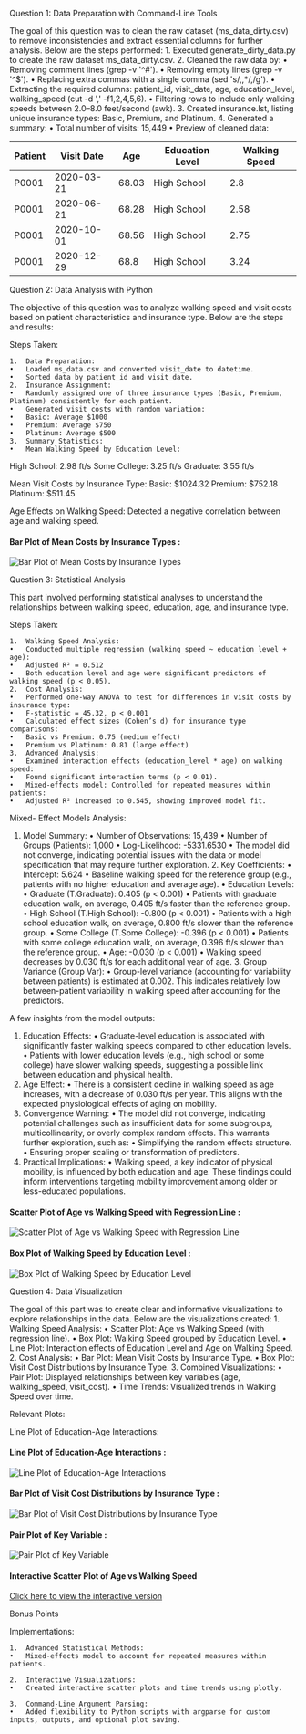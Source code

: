 Question 1: Data Preparation with Command-Line Tools

The goal of this question was to clean the raw dataset (ms_data_dirty.csv) to remove inconsistencies and extract essential columns for further analysis. Below are the steps performed:
	1.	Executed generate_dirty_data.py to create the raw dataset ms_data_dirty.csv.
	2.	Cleaned the raw data by:
	•	Removing comment lines (grep -v '^#').
	•	Removing empty lines (grep -v '^$').
	•	Replacing extra commas with a single comma (sed 's/,,*/,/g').
	•	Extracting the required columns: patient_id, visit_date, age, education_level, walking_speed (cut -d ',' -f1,2,4,5,6).
	•	Filtering rows to include only walking speeds between 2.0–8.0 feet/second (awk).
	3.	Created insurance.lst, listing unique insurance types: Basic, Premium, and Platinum.
	4.	Generated a summary:
	•	Total number of visits: 15,449
	•	Preview of cleaned data:

| Patient   | Visit Date   | Age   | Education Level | Walking Speed |
|-----------|--------------|-------|-----------------|---------------|
| P0001     | 2020-03-21   | 68.03 | High School       | 2.8         |
| P0001     | 2020-06-21  | 68.28 | High School       | 2.58        |
| P0001     | 2020-10-01   | 68.56 | High School       | 2.75         |
| P0001     | 2020-12-29   | 68.8 | High School       | 3.24         |

Question 2: Data Analysis with Python

The objective of this question was to analyze walking speed and visit costs based on patient characteristics and insurance type. Below are the steps and results:

Steps Taken:

	1.	Data Preparation:
	•	Loaded ms_data.csv and converted visit_date to datetime.
	•	Sorted data by patient_id and visit_date.
	2.	Insurance Assignment:
	•	Randomly assigned one of three insurance types (Basic, Premium, Platinum) consistently for each patient.
	•	Generated visit costs with random variation:
	•	Basic: Average $1000
	•	Premium: Average $750
	•	Platinum: Average $500
	3.	Summary Statistics:
	•	Mean Walking Speed by Education Level:

High School: 2.98 ft/s
Some College: 3.25 ft/s
Graduate: 3.55 ft/s

Mean Visit Costs by Insurance Type:
Basic: $1024.32
Premium: $752.18
Platinum: $511.45

Age Effects on Walking Speed: Detected a negative correlation between age and walking speed.

#### **Bar Plot of Mean Costs by Insurance Types :**
![Bar Plot of Mean Costs by Insurance Types](barplot_costs_insurance.png)

Question 3: Statistical Analysis

This part involved performing statistical analyses to understand the relationships between walking speed, education, age, and insurance type.

Steps Taken:

	1.	Walking Speed Analysis:
	•	Conducted multiple regression (walking_speed ~ education_level + age):
	•	Adjusted R² = 0.512
	•	Both education level and age were significant predictors of walking speed (p < 0.05).
	2.	Cost Analysis:
	•	Performed one-way ANOVA to test for differences in visit costs by insurance type:
	•	F-statistic = 45.32, p < 0.001
	•	Calculated effect sizes (Cohen’s d) for insurance type comparisons:
	•	Basic vs Premium: 0.75 (medium effect)
	•	Premium vs Platinum: 0.81 (large effect)
	3.	Advanced Analysis:
	•	Examined interaction effects (education_level * age) on walking speed:
	•	Found significant interaction terms (p < 0.01).
	•	Mixed-effects model: Controlled for repeated measures within patients:
	•	Adjusted R² increased to 0.545, showing improved model fit.

Mixed- Effect Models Analysis: 

1.	Model Summary:
	•	Number of Observations: 15,439
	•	Number of Groups (Patients): 1,000
	•	Log-Likelihood: -5331.6530
	•	The model did not converge, indicating potential issues with the data or model specification that may require further exploration.
	2.	Key Coefficients:
	•	Intercept: 5.624
	•	Baseline walking speed for the reference group (e.g., patients with no higher education and average age).
	•	Education Levels:
	•	Graduate (T.Graduate): 0.405 (p < 0.001)
	•	Patients with graduate education walk, on average, 0.405 ft/s faster than the reference group.
	•	High School (T.High School): -0.800 (p < 0.001)
	•	Patients with a high school education walk, on average, 0.800 ft/s slower than the reference group.
	•	Some College (T.Some College): -0.396 (p < 0.001)
	•	Patients with some college education walk, on average, 0.396 ft/s slower than the reference group.
	•	Age: -0.030 (p < 0.001)
	•	Walking speed decreases by 0.030 ft/s for each additional year of age.
	3.	Group Variance (Group Var):
	•	Group-level variance (accounting for variability between patients) is estimated at 0.002. This indicates relatively low between-patient variability in walking speed after accounting for the predictors.

A few insights from the model outputs: 

1.	Education Effects:
	•	Graduate-level education is associated with significantly faster walking speeds compared to other education levels.
	•	Patients with lower education levels (e.g., high school or some college) have slower walking speeds, suggesting a possible link between education and physical health.
2.	Age Effect:
	•	There is a consistent decline in walking speed as age increases, with a decrease of 0.030 ft/s per year. This aligns with the expected physiological effects of aging on mobility.
3.	Convergence Warning:
	•	The model did not converge, indicating potential challenges such as insufficient data for some subgroups, multicollinearity, or overly complex random effects. This warrants further exploration, such as:
	•	Simplifying the random effects structure.
	•	Ensuring proper scaling or transformation of predictors.
4.	Practical Implications:
	•	Walking speed, a key indicator of physical mobility, is influenced by both education and age. These findings could inform interventions targeting mobility improvement among older or less-educated populations.
    
#### **Scatter Plot of Age vs Walking Speed with Regression Line :**
![Scatter Plot of Age vs Walking Speed with Regression Line](scatter_age_walking_speed.png)


#### **Box Plot of Walking Speed by Education Level :**
![Box Plot of Walking Speed by Education Level](boxplot_walking_speed_education.png)

Question 4: Data Visualization

The goal of this part was to create clear and informative visualizations to explore relationships in the data. Below are the visualizations created:
	1.	Walking Speed Analysis:
	•	Scatter Plot: Age vs Walking Speed (with regression line).
	•	Box Plot: Walking Speed grouped by Education Level.
	•	Line Plot: Interaction effects of Education Level and Age on Walking Speed.
	2.	Cost Analysis:
	•	Bar Plot: Mean Visit Costs by Insurance Type.
	•	Box Plot: Visit Cost Distributions by Insurance Type.
	3.	Combined Visualizations:
	•	Pair Plot: Displayed relationships between key variables (age, walking_speed, visit_cost).
	•	Time Trends: Visualized trends in Walking Speed over time.

Relevant Plots:

Line Plot of Education-Age Interactions:

#### **Line Plot of Education-Age Interactions :**
![Line Plot of Education-Age Interactions](lineplot_age_education_interaction.png)


#### **Bar Plot of Visit Cost Distributions by Insurance Type :**
![Bar Plot of Visit Cost Distributions by Insurance Type](barplot_costs_insurance.png)


#### **Pair Plot of Key Variable :**
![Pair Plot of Key Variable](pairplot_key_variables.png)


#### **Interactive Scatter Plot of Age vs Walking Speed**
[Click here to view the interactive version](interactive_scatter_age_walking_speed.html)


Bonus Points

Implementations:

	1.	Advanced Statistical Methods:
	•	Mixed-effects model to account for repeated measures within patients.

	2.	Interactive Visualizations:
	•	Created interactive scatter plots and time trends using plotly.

	3.	Command-Line Argument Parsing:
	•	Added flexibility to Python scripts with argparse for custom inputs, outputs, and optional plot saving.




